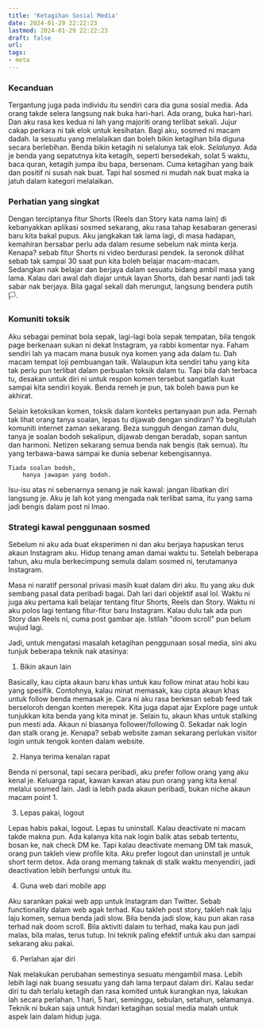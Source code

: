 ```yaml
---
title: 'Ketagihan Sosial Media'
date: 2024-01-29 22:22:23
lastmod: 2024-01-29 22:22:23
draft: false
url:
tags: 
- meta
---
```


### Kecanduan

Tergantung juga pada individu itu sendiri cara dia guna sosial media. Ada orang takde selera langsung nak buka hari-hari. Ada orang, buka hari-hari. Dan aku rasa kes kedua ni lah yang majoriti orang terlibat sekali. Jujur cakap perkara ni tak elok untuk kesihatan. Bagi aku, sosmed ni macam dadah. Ia sesuatu yang melalaikan dan boleh bikin ketagihan bila diguna secara berlebihan. Benda bikin ketagih ni selalunya tak elok. *Selalunya*. Ada je benda yang sepatutnya kita ketagih, seperti bersedekah, solat 5 waktu, baca quran, ketagih jumpa ibu bapa, bersenam. Cuma ketagihan yang baik dan positif ni susah nak buat. Tapi hal sosmed ni mudah nak buat maka ia jatuh dalam kategori melalaikan.

### Perhatian yang singkat

Dengan terciptanya fitur Shorts (Reels dan Story kata nama lain) di kebanyakkan aplikasi sosmed sekarang, aku rasa tahap kesabaran generasi baru kita bakal pupus. Aku jangkakan tak lama lagi, di masa hadapan, kemahiran bersabar perlu ada dalam resume sebelum nak minta kerja. Kenapa? sebab fitur Shorts ni video berdurasi pendek. Ia seronok dilihat sebab tak sampai 30 saat pun kita boleh belajar macam-macam. Sedangkan nak belajar dan berjaya dalam sesuatu bidang ambil masa yang lama. Kalau dari awal dah diajar untuk layan Shorts, dah besar nanti jadi tak sabar nak berjaya. Bila gagal sekali dah merungut, langsung bendera putih 🏳.

### Komuniti toksik

Aku sebagai peminat bola sepak, lagi-lagi bola sepak tempatan, bila tengok page berkenaan sukan ni dekat Instagram, ya rabbi komentar nya. Faham sendiri lah ya macam mana busuk nya komen yang ada dalam tu. Dah macam tempat loji pembuangan taik. Walaupun kita sendiri tahu yang kita tak perlu pun terlibat dalam perbualan toksik dalam tu. Tapi bila dah terbaca tu, desakan untuk diri ni untuk respon komen tersebut sangatlah kuat sampai kita sendiri koyak. Benda remeh je pun, tak boleh bawa pun ke akhirat.

Selain ketoksikan komen, toksik dalam konteks pertanyaan pun ada. Pernah tak lihat orang tanya soalan, lepas tu dijawab dengan sindiran? Ya begitulah komuniti internet zaman sekarang. Beza sungguh dengan zaman dulu, tanya je soalan bodoh sekalipun, dijawab dengan beradab, sopan santun dan harmoni. Netizen sekarang semua benda nak bengis (tak semua). Itu yang terbawa-bawa sampai ke dunia sebenar kebengisannya.

```
Tiada soalan bodoh,
    hanya jawapan yang bodoh.
```

Isu-isu atas ni sebenarnya senang je nak kawal: jangan libatkan diri langsung je. Aku je lah kot yang mengada nak terlibat sama, itu yang sama jadi bengis dalam post ni lmao.

### Strategi kawal penggunaan sosmed

Sebelum ni aku ada buat eksperimen ni dan aku berjaya hapuskan terus akaun Instagram aku. Hidup tenang aman damai waktu tu. Setelah beberapa tahun, aku mula berkecimpung semula dalam sosmed ni, terutamanya Instagram. 

Masa ni naratif personal privasi masih kuat dalam diri aku. Itu yang aku duk sembang pasal data peribadi bagai. Dah lari dari objektif asal lol. Waktu ni juga aku pertama kali belajar tentang fitur Shorts, Reels dan Story. Waktu ni aku polos lagi tentang fitur-fitur baru Instagram. Kalau dulu tak ada pun Story dan Reels ni, cuma post gambar aje. Istilah "doom scroll" pun belum wujud lagi.

Jadi, untuk mengatasi masalah ketagihan penggunaan sosal media, sini aku tunjuk beberapa teknik nak atasinya:

1. Bikin akaun lain

Basically, kau cipta akaun baru khas untuk kau follow minat atau hobi kau yang spesifik. Contohnya, kalau minat memasak, kau cipta akaun khas untuk follow benda memasak je. Cara ni aku rasa berkesan sebab feed tak berseloroh dengan konten merepek. Kita juga dapat ajar Explore page untuk tunjukkan kita benda yang kita minat je. Selain tu, akaun khas untuk stalking pun mesti ada. Akaun ni biasanya follower/following 0. Sekadar nak login dan stalk orang je. Kenapa? sebab website zaman sekarang perlukan visitor login untuk tengok konten dalam website.

2. Hanya terima kenalan rapat

Benda ni personal, tapi secara peribadi, aku prefer follow orang yang aku kenal je. Keluarga rapat, kawan kawan atau pun orang yang kita kenal melalui sosmed lain. Jadi ia lebih pada akaun peribadi, bukan niche akaun macam point 1.

3. Lepas pakai, logout

Lepas habis pakai, logout. Lepas tu uninstall. Kalau deactivate ni macam takde makna pun. Ada kalanya kita nak login balik atas sebab tertentu, bosan ke, nak check DM ke. Tapi kalau deactivate memang DM tak masuk, orang pun takleh view profile kita. Aku prefer logout dan uninstall je untuk short term detox. Ada orang memang taknak di stalk waktu menyendiri, jadi deactivation lebih berfungsi untuk itu. 

4. Guna web dari mobile app

Aku sarankan pakai web app untuk Instagram dan Twitter. Sebab functionality dalam web agak terhad. Kau takleh post story, takleh nak laju laju komen, semua benda jadi slow. Bila benda jadi slow, kau pun akan rasa terhad nak doom scroll. Bila aktiviti dalam tu terhad, maka kau pun jadi malas, bila malas, terus tutup. Ini teknik paling efektif untuk aku dan sampai sekarang aku pakai.

6. Perlahan ajar diri

Nak melakukan perubahan semestinya sesuatu mengambil masa. Lebih lebih lagi nak buang sesuatu yang dah lama terpaut dalam diri. Kalau sedar diri tu dah terlalu ketagih dan rasa komited untuk kurangkan nya, lakukan lah secara perlahan. 1 hari, 5 hari, seminggu, sebulan, setahun, selamanya. Teknik ni bukan saja untuk hindari ketagihan sosial media malah untuk aspek lain dalam hidup juga.

